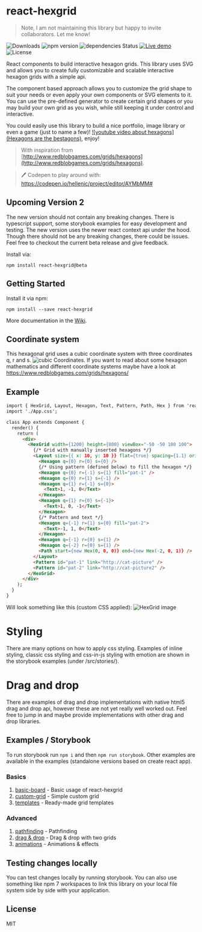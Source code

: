 # react-hexgrid

> Note, I am not maintaining this library but happy to invite collaborators. Let me know!

![Downloads](https://img.shields.io/npm/dt/react-hexgrid.svg)
![npm version](https://img.shields.io/npm/v/react-hexgrid.svg)
![dependencies Status](https://img.shields.io/librariesio/github/hellenic/react-hexgrid)
[![Live demo](https://img.shields.io/badge/live-demo-brightgreen.svg?style=flat-square)](https://hellenic.github.io/react-hexgrid/examples/)
![License](https://img.shields.io/npm/l/react-hexgrid.svg)

React components to build interactive hexagon grids. This library uses SVG and allows you to create fully customizable and scalable interactive hexagon grids with a simple api.

The component based approach allows you to customize the grid shape to suit your needs or even apply your own components or SVG elements to it. You can use the pre-defined generator to create certain grid shapes or you may build your own grid as you wish, while still keeping it under control and interactive.

You could easily use this library to build a nice portfolio, image library or even a game (just to name a few)! [![youtube video about hexagons](Hexagons are the bestagons)](https://www.youtube.com/watch?v=thOifuHs6eY), enjoy!

> With inspiration from
> [http://www.redblobgames.com/grids/hexagons](http://www.redblobgames.com/grids/hexagons).

> 🖊️ Codepen to play around with: https://codepen.io/hellenic/project/editor/AYMbMM#

## Upcoming Version 2

The new version should not contain any breaking changes. There is typescript support, some storybook examples for easy development and testing. The new version uses the newer react context api under the hood.
Though there should not be any breaking changes, there could be issues. Feel free to checkout the current beta release and give feedback.

Install via:

```
npm install react-hexgrid@beta
```

## Getting Started

Install it via npm:

```shell
npm install --save react-hexgrid
```

More documentation in the [Wiki](https://github.com/Hellenic/react-hexgrid/wiki).

## Coordinate system

This hexagonal grid uses a cubic coordinate system with three coordinates q, r and s.
![cubic Coordinates](https://raw.githubusercontent.com/Hellenic/react-hexgrid/add-typescript-and-storybook/coordinates.png "Coordinates"). If you want to read about some hexagon mathematics and different coordinate systems maybe have a look at https://www.redblobgames.com/grids/hexagons/

## Example

```html
import { HexGrid, Layout, Hexagon, Text, Pattern, Path, Hex } from 'react-hexgrid';
import './App.css';

class App extends Component {
  render() {
    return (
      <div>
        <HexGrid width={1200} height={800} viewBox="-50 -50 100 100">
          {/* Grid with manually inserted hexagons */}
          <Layout size={{ x: 10, y: 10 }} flat={true} spacing={1.1} origin={{ x: 0, y: 0 }}>
            <Hexagon q={0} r={0} s={0} />
            {/* Using pattern (defined below) to fill the hexagon */}
            <Hexagon q={0} r={-1} s={1} fill="pat-1" />
            <Hexagon q={0} r={1} s={-1} />
            <Hexagon q={1} r={-1} s={0}>
              <Text>1, -1, 0</Text>
            </Hexagon>
            <Hexagon q={1} r={0} s={-1}>
              <Text>1, 0, -1</Text>
            </Hexagon>
            {/* Pattern and text */}
            <Hexagon q={-1} r={1} s={0} fill="pat-2">
              <Text>-1, 1, 0</Text>
            </Hexagon>
            <Hexagon q={-1} r={0} s={1} />
            <Hexagon q={-2} r={0} s={1} />
            <Path start={new Hex(0, 0, 0)} end={new Hex(-2, 0, 1)} />
          </Layout>
          <Pattern id="pat-1" link="http://cat-picture" />
          <Pattern id="pat-2" link="http://cat-picture2" />
        </HexGrid>
      </div>
    );
  }
}
```

Will look something like this (custom CSS applied):
![HexGrid image](https://raw.githubusercontent.com/Hellenic/react-hexgrid/master/react-hexgrid.png "HexGrid")

# Styling

There are many options on how to apply css styling. Examples of inline styling, classic css styling and css-in-js styling with emotion are shown in the storybook examples (under /src/stories/).

# Drag and drop

There are examples of drag and drop implementations with native html5 drag and drop api, however these are not yet really well worked out. Feel free to jump in and maybe provide implementations with other drag and drop libraries.

## Examples / Storybook

To run storybook run `npm i` and then `npm run storybook`. Other examples are available in the examples (standalone versions based on create react app).

### Basics

1. [basic-board](https://github.com/Hellenic/react-hexgrid/tree/master/examples/basic-board) - Basic usage of react-hexgrid
2. [custom-grid](https://github.com/Hellenic/react-hexgrid/tree/master/examples/custom-grid) - Simple custom grid
3. [templates](https://github.com/Hellenic/react-hexgrid/tree/master/examples/templates) - Ready-made grid templates

### Advanced

1. [pathfinding](https://github.com/Hellenic/react-hexgrid/tree/master/examples/pathfinding) - Pathfinding
2. [drag & drop](https://github.com/Hellenic/react-hexgrid/tree/master/examples/drag-and-drop) - Drag & drop with two grids
3. [animations](https://github.com/Hellenic/react-hexgrid/tree/master/examples/animations) - Animations & effects

## Testing changes locally

You can test changes locally by running storybook. You can also use something like npm 7 workspaces to link this library on your local file system side by side with your application.

## License

MIT
